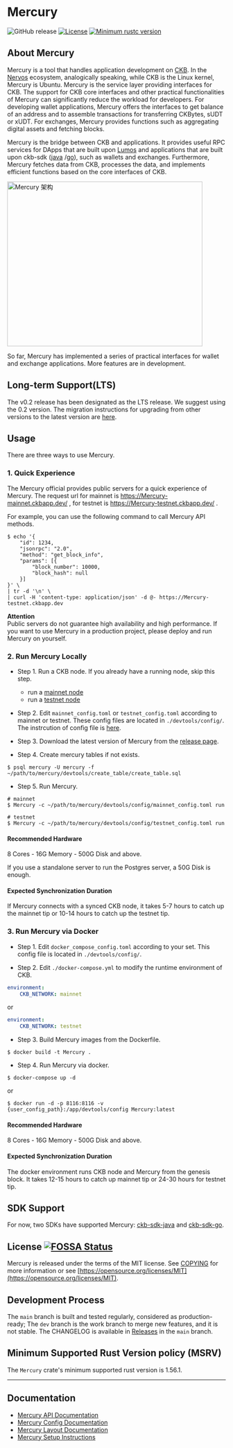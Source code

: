 # Mercury

![GitHub release](https://img.shields.io/github/v/release/nervosnetwork/mercury)
[![License](https://img.shields.io/badge/license-MIT-green.svg)](LICENSE.md)
[![Minimum rustc version](https://img.shields.io/badge/rustc-1.56.1+-informational.svg)](https://github.com/nervosnetwork/mercury/blob/main/rust-toolchain)

## About Mercury

Mercury is a tool that handles application development on [CKB](https://github.com/nervosnetwork/ckb).
In the [Nervos](https://www.nervos.org/) ecosystem, analogically speaking, while CKB is the Linux kernel, Mercury is Ubuntu.
Mercury is the service layer providing interfaces for CKB.
The support for CKB core interfaces and other practical functionalities of Mercury can significantly reduce the workload for developers.
For developing wallet applications, Mercury offers the interfaces to get balance of an address and to assemble transactions for transferring CKBytes, sUDT or xUDT.
For exchanges, Mercury provides functions such as aggregating digital assets and fetching blocks.

Mercury is the bridge between CKB and applications. 
It provides useful RPC services for DApps that are built upon [Lumos](https://github.com/nervosnetwork/lumos) and applications that are built upon ckb-sdk ([java](https://github.com/nervosnetwork/ckb-sdk-java) /[go](https://github.com/nervosnetwork/ckb-sdk-go)), such as wallets and exchanges.
Furthermore, Mercury fetches data from CKB, processes the data, and implements efficient functions based on the core interfaces of CKB.

<img src="https://user-images.githubusercontent.com/32355308/141873786-5ac316b8-c2cc-461b-b8f6-025d025037ba.png" width="450" height="380" alt="Mercury 架构"/>

So far, Mercury has implemented a series of practical interfaces for wallet and exchange applications. More features are in development.

## Long-term Support(LTS)

The v0.2 release has been designated as the LTS release. We suggest using the 0.2 version. The migration instructions for upgrading from other versions to the latest version are [here](docs/migration.md).

## Usage

There are three ways to use Mercury.

### 1. Quick Experience

The Mercury official provides public servers for a quick experience of Mercury.
The request url for mainnet is https://Mercury-mainnet.ckbapp.dev/ , for testnet is https://Mercury-testnet.ckbapp.dev/ .

For example, you can use the following command to call Mercury API methods.

```shell
$ echo '{
    "id": 1234,
    "jsonrpc": "2.0",
    "method": "get_block_info",
    "params": [{
        "block_number": 10000, 
        "block_hash": null
    }]
}' \
| tr -d '\n' \
| curl -H 'content-type: application/json' -d @- https://Mercury-testnet.ckbapp.dev
```

**Attention**  
Public servers do not guarantee high availability and high performance. 
If you want to use Mercury in a production project, please deploy and run Mercury on yourself.

### 2. Run Mercury Locally

- Step 1. Run a CKB node. If you already have a running node, skip this step.
  - run a [mainnet node](https://docs.nervos.org/docs/basics/guides/mainnet)
  - run a [testnet node](https://docs.nervos.org/docs/basics/guides/testnet)

- Step 2. Edit `mainnet_config.toml` or `testnet_config.toml` according to mainnet or testnet. These config files are located in `./devtools/config/`. The instrcution of config file is [here](docs/config.md).

- Step 3. Download the latest version of Mercury from the [release page](https://github.com/nervosnetwork/Mercury/releases).

- Step 4. Create mercury tables if not exists.

```shell
$ psql mercury -U mercury -f ~/path/to/mercury/devtools/create_table/create_table.sql
```

- Step 5. Run Mercury.

```shell
# mainnet
$ Mercury -c ~/path/to/mercury/devtools/config/mainnet_config.toml run

# testnet
$ Mercury -c ~/path/to/mercury/devtools/config/testnet_config.toml run
```

#### Recommended Hardware

8 Cores - 16G Memory - 500G Disk and above.

If you use a standalone server to run the Postgres server, a 50G Disk is enough.

#### Expected Synchronization Duration

If Mercury connects with a synced CKB node, it takes 5-7 hours to catch up the mainnet tip or 10-14 hours to catch up the testnet tip.

### 3. Run Mercury via Docker

- Step 1. Edit `docker_compose_config.toml` according to your set. This config file is located in `./devtools/config/`.

- Step 2. Edit `./docker-compose.yml` to modify the runtime environment of CKB.

```yml
environment:
    CKB_NETWORK: mainnet
```

or

```yml
environment:
    CKB_NETWORK: testnet
```

- Step 3. Build Mercury images from the Dockerfile.

```shell
$ docker build -t Mercury .
```

- Step 4. Run Mercury via docker.

```shell
$ docker-compose up -d
```

or

```shell
$ docker run -d -p 8116:8116 -v {user_config_path}:/app/devtools/config Mercury:latest
```

#### Recommended Hardware

8 Cores - 16G Memory - 500G Disk and above.

#### Expected Synchronization Duration

The docker environment runs CKB node and Mercury from the genesis block. It takes 12-15 hours to catch up mainnet tip or 24-30 hours for testnet tip.

## SDK Support

For now, two SDKs have supported Mercury: [ckb-sdk-java](https://github.com/nervosnetwork/ckb-sdk-java) and [ckb-sdk-go](https://github.com/nervosnetwork/ckb-sdk-go).

## License [![FOSSA Status](https://app.fossa.io/api/projects/git%2Bgithub.com%2Fnervosnetwork%2Fckb.svg?type=shield)](https://app.fossa.io/projects/git%2Bgithub.com%2Fnervosnetwork%2Fckb?ref=badge_shield)

Mercury is released under the terms of the MIT license. See [COPYING](COPYING) for more information or see [https://opensource.org/licenses/MIT](https://opensource.org/licenses/MIT).

## Development Process

The `main` branch is built and tested regularly, considered as production-ready; The `dev` branch is the work branch to merge new features, and it is not stable. The CHANGELOG is available in [Releases](https://github.com/nervosnetwork/Mercury/releases) in the `main` branch.

## Minimum Supported Rust Version policy (MSRV)

The `Mercury` crate's minimum supported rust version is 1.56.1.

---

## Documentation

- [Mercury API Documentation](core/rpc/README.md)
- [Mercury Config Documentation](docs/config.md)
- [Mercury Layout Documentation](docs/layout.md)
- [Mercury Setup Instructions](docs/setup.md)
